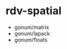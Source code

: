 # rdv-spatial

* gonum/matrix             
* gonum/lapack              
* gonum/floats              
